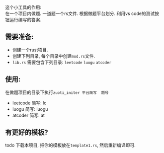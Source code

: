 
这个小工具的作用:  
在一个项目内做题.  一道题一个rs文件.  根据做题平台划分. 
利用vs code的测试按钮运行编写的答案.   


## 需要准备: 


- 创建一个rust项目. 
- 创建下列目录, 每个目录中创建`mod.rs`文件. 
- `lib.rs` 需要包含下列目录:  `leetcode` `luogu` `atcoder`



## 使用: 

在做题项目的目录下执行`zuoti_initer 平台简写  题号`  

- leetcode 简写: lc
- luogu 简写: luogu
- atcoder 简写: at



## 有更好的模板?
todo 下载本项目, 把你的模板放在`template1.rs`, 然后重新编译即可.